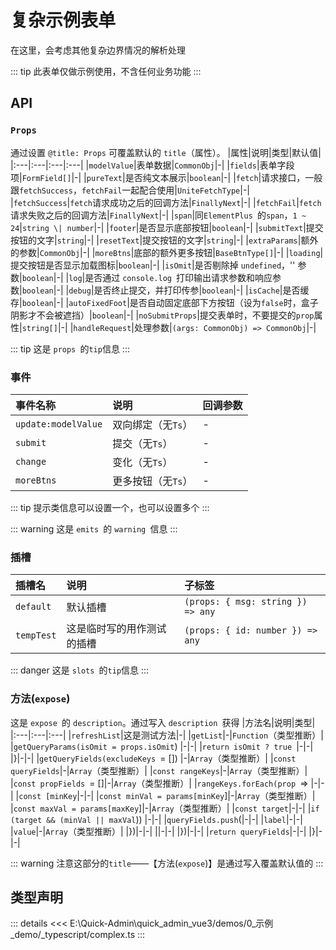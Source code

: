 # 复杂示例表单

在这里，会考虑其他复杂边界情况的解析处理



::: tip
此表单仅做示例使用，不含任何业务功能
:::




## API

### `Props`


通过设置 `@title: Props` 可覆盖默认的 `title`（属性）。
|属性|说明|类型|默认值|
|:---|:---|:---|:---|
|`modelValue`|表单数据|`CommonObj`|-|
|`fields`|表单字段项|`FormField[]`|-|
|`pureText`|是否纯文本展示|`boolean`|-|
|`fetch`|请求接口，一般跟`fetchSuccess`，`fetchFail`一起配合使用|`UniteFetchType`|-|
|`fetchSuccess`|`fetch`请求成功之后的回调方法|`FinallyNext`|-|
|`fetchFail`|`fetch`请求失败之后的回调方法|`FinallyNext`|-|
|`span`|同`ElementPlus `的`span`，`1 ~ 24`|`string \| number`|-|
|`footer`|是否显示底部按钮|`boolean`|-|
|`submitText`|提交按钮的文字|`string`|-|
|`resetText`|提交按钮的文字|`string`|-|
|`extraParams`|额外的参数|`CommonObj`|-|
|`moreBtns`|底部的额外更多按钮|`BaseBtnType[]`|-|
|`loading`|提交按钮是否显示加载图标|`boolean`|-|
|`isOmit`|是否剔除掉 `undefined`，'' 参数|`boolean`|-|
|`log`|是否通过 `console.log `打印输出请求参数和响应参数|`boolean`|-|
|`debug`|是否终止提交，并打印传参|`boolean`|-|
|`isCache`|是否缓存|`boolean`|-|
|`autoFixedFoot`|是否自动固定底部下方按钮（设为`false`时，盒子阴影才不会被遮挡）|`boolean`|-|
|`noSubmitProps`|提交表单时，不要提交的`prop`属性|`string[]`|-|
|`handleRequest`|处理参数|`(args: CommonObj) => CommonObj`|-|


::: tip
这是 `props `的`tip`信息
:::


### 事件

|事件名称|说明|回调参数|
|:---|:---|:---|
|`update:modelValue`|双向绑定（无`Ts`）|-|
|`submit`|提交（无`Ts`）|-|
|`change`|变化（无`Ts`）|-|
|`moreBtns`|更多按钮（无`Ts`）|-|


::: tip
提示类信息可以设置一个，也可以设置多个
:::


::: warning
这是 `emits `的 `warning `信息
:::


### 插槽

|插槽名|说明|子标签|
|:---|:---|:---|
|`default`|默认插槽|`(props: { msg: string }) => any`|
|`tempTest`|这是临时写的用作测试的插槽|`(props: { id: number }) => any`|


::: danger
这是 `slots `的`tip`信息
:::


### 方法(`expose`)


这是 `expose `的 `description`。通过写入 `description `获得
|方法名|说明|类型|
|:---|:---|:---|
|`refreshList`|这是测试方法|-|
|`getList`|-|`Function`（类型推断）|
|`getQueryParams(isOmit = props.isOmit`) |-|-|
|`return isOmit ? true `|-|-|
|}|-|-|
|`getQueryFields(excludeKeys `= []) |-|`Array`（类型推断）|
|`const queryFields`|-|`Array`（类型推断）|
|`const rangeKeys`|-|`Array`（类型推断）|
|`const propFields `= []|-|`Array`（类型推断）|
|`rangeKeys.forEach(prop `=> |-|-|
|`const [minKey`|-|-|
|`const minVal = params[minKey`]|-|`Array`（类型推断）|
|`const maxVal = params[maxKey`]|-|`Array`（类型推断）|
|`const target`|-|-|
|`if (target && (minVal || maxVal`)) |-|-|
|`queryFields.push`(|-|-|
|`label`|-|-|
|`value`|-|`Array`（类型推断）|
|})|-|-|
||-|-|
|})|-|-|
|`return queryFields`|-|-|
|}|-|-|


::: warning
注意这部分的`title`——【方法(`expose`)】是通过写入覆盖默认值的
:::





## 类型声明
::: details
<<< E:\Quick-Admin\quick_admin_vue3/demos/0_示例_demo/_typescript/complex.ts
:::  


